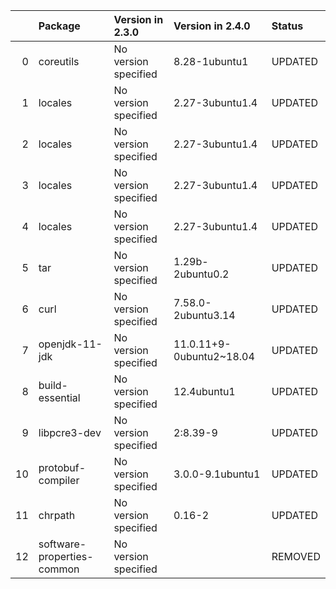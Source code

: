 <!-- markdown-link-check-disable -->

|    | Package                    | Version in 2.3.0     | Version in 2.4.0         | Status   |
|---:|:---------------------------|:---------------------|:-------------------------|:---------|
|  0 | coreutils                  | No version specified | 8.28-1ubuntu1            | UPDATED  |
|  1 | locales                    | No version specified | 2.27-3ubuntu1.4          | UPDATED  |
|  2 | locales                    | No version specified | 2.27-3ubuntu1.4          | UPDATED  |
|  3 | locales                    | No version specified | 2.27-3ubuntu1.4          | UPDATED  |
|  4 | locales                    | No version specified | 2.27-3ubuntu1.4          | UPDATED  |
|  5 | tar                        | No version specified | 1.29b-2ubuntu0.2         | UPDATED  |
|  6 | curl                       | No version specified | 7.58.0-2ubuntu3.14       | UPDATED  |
|  7 | openjdk-11-jdk             | No version specified | 11.0.11+9-0ubuntu2~18.04 | UPDATED  |
|  8 | build-essential            | No version specified | 12.4ubuntu1              | UPDATED  |
|  9 | libpcre3-dev               | No version specified | 2:8.39-9                 | UPDATED  |
| 10 | protobuf-compiler          | No version specified | 3.0.0-9.1ubuntu1         | UPDATED  |
| 11 | chrpath                    | No version specified | 0.16-2                   | UPDATED  |
| 12 | software-properties-common | No version specified |                          | REMOVED  |